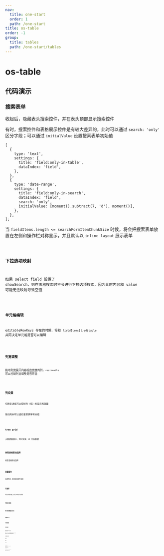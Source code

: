 ```yaml
---
nav:
  title: one-start
  order: 1
  path: /one-start
title: os-table
order: -1
group:
  title: tables
  path: /one-start/tables
---
```


# os-table

## 代码演示

### 搜索表单

收起后，隐藏表头搜索控件，并在表头顶部显示搜索控件

有时，搜索控件和表格展示控件是有较大差异的，此时可以通过 `search: 'only'` 区分字段；可以通过 `initialValue` 设置搜索表单初始值

```tsx | pure
[
  {
    type: 'text',
    settings: {
      title: 'field:only-in-table',
      dataIndex: 'field',
    },
  },
  {
    type: 'date-range',
    settings: {
      title: 'field:only-in-search',
      dataIndex: 'field',
      search: 'only',
      initialValue: [moment().subtract(7, 'd'), moment()],
    },
  },
];
```

当 `fieldItems.length <= searchFormItemChunkSize` 时候，将会把搜索表单放置在左侧和操作栏对称显示，并且默认以 `inline layout` 展示表单

<code src="../demos/table/search-form.tsx" />

### 下拉选项映射

如果 select field 设置了 showSearch，则在表格搜索时不会进行下拉选项搜索，因为此时内容和 value 可能无法映射导致空值

<code src="../demos/table/select.tsx" />

### 单元格编辑

editableRowKeys 存在的时候，将和 `fieldItems[].editable` 共同决定单元格是否可以编辑

<code src="../demos/table/edit.tsx" />

### 列宽调整

拖动列宽展开内容超出宽度的列，`resizeable` 可以控制列宽调整是否开启

<code src="../demos/table/column-resizing.tsx" />

### 列设置

切换复选框可以控制列（组）的显示和隐藏

拖动列树可以进行重新排序和分组

<code src="../demos/table/column-settings.tsx" />

### tree grid

大数据量展示，同时渲染 10 万条数据

<code src="../demos/table/grid-tree.tsx" />

### 树形表格联动选择

树形表格联动选择

<code src="../demos/table/tree-table.tsx" />

### 批量操作

选择列后，激活批量操作按钮

<code src="../demos/table/batch-actions.tsx" />

### 行操作

列为空的时候，默认不显示行操作

<code src="../demos/table/row-actions.tsx" />

### 列提示信息

<code src="../demos/table/tooltip.tsx" />

### 单元格浮窗展示全文

<code src="../demos/table/ellipsis-tooltip.tsx" />

### 配置持久化

<code src="../demos/table/local.tsx" />

### 列配置隐藏

<code src="../demos/table/column-hide.tsx" />

### 单元格高亮

<code src="../demos/table/highlight.tsx" />

### 搜索表单值 URL 持久化

传递 `tableKey` 自动开启搜索表单值与 URL search 参数同步，同步时机为手动执行搜索操作时

<code src="../demos/table/state-query.tsx" />

### 异步获取表头信息

<code src="../demos/table/async-get-columns.tsx" />

### 前端分页

<code src="../demos/table/fe-pagination.tsx" />

### 后端分页

<code src="../demos/table/be-pagination.tsx" />

### API 接口

<code src="../demos/table/apis.tsx" />

<code src="../demos/table/dev-empty.tsx" />

<API exports='["TableSettings", "TableAPI"]' src="../components/table/index.tsx"></API>

### TableFormFieldItems

类型根据 type 推导，比如 type 为 digit 将继承所有 field-digit 配置，同时混入了其他类型如下

`**FieldType**` & `OSTableFormGroupItem` & `OSFormItemDependenciesConfigs` & `OSFormItemType` & `OSTableFormFieldItemExtra`

TableFormGroupItem 存在 children 字段，类型和 fieldItems 相同

fieldItem 每一项都可能为函数形式，表示联动，入参为 `OSTableFormFieldItemSettingsFnOption`，注意必须指定 `dependencies`

<API exports='["TableFormFieldItemSettingsFnOption", "TableFormFieldItemExtraSettings", "TableFormGroupItem"]' src="../components/table/index.tsx"></API>

<API exports='["FormItemDependenciesConfigs"]' src="../components/form/index.tsx"></API>

<API exports='["FormItemTypeSettings"]' src="../components/form/index.tsx"></API>

<API exports='["FormItemTypeRequests"]' src="../components/form/index.tsx"></API>
